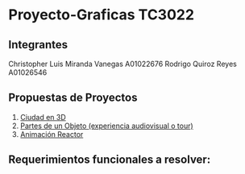# Proyecto-Graficas TC3022
## Integrantes
Christopher Luis Miranda Vanegas A01022676
Rodrigo Quiroz Reyes A01026546

## Propuestas de Proyectos 
1. [Ciudad en 3D](https://codepen.io/vcomics/pen/aGmoae)
2. [Partes de un Objeto (experiencia audiovisual o tour)](https://farfromhere.emmitfenn.com)
3. [Animación Reactor](https://farfromhere.emmitfenn.com)

## Requerimientos funcionales a resolver:






